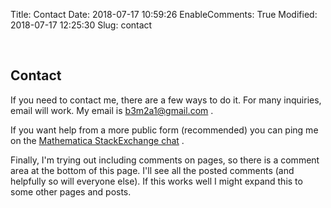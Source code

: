 Title: Contact
Date: 2018-07-17 10:59:26
EnableComments: True
Modified: 2018-07-17 12:25:30
Slug: contact

<a id="contact" style="width:0;height:0;margin:0;padding:0;">&zwnj;</a>

## Contact

If  you need to contact me, there are a few ways to do it. For many inquiries, email will work. My email is  [b3m2a1@gmail.com](mailto:b3m2a1%40gmail.com) .

If you want help from a more public form (recommended) you can ping me on the  [Mathematica StackExchange chat](https://chat.stackexchange.com/rooms/2234/wolfram-mathematica) .

Finally, I'm trying out including comments on pages, so there is a comment area at the bottom of this page. I'll see all the posted comments (and helpfully so will everyone else). If this works well I might expand this to some other pages and posts.